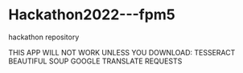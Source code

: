 # Hackathon2022---fpm5
hackathon repository 

THIS APP WILL NOT WORK UNLESS YOU DOWNLOAD: 
TESSERACT
BEAUTIFUL SOUP
GOOGLE TRANSLATE
REQUESTS
